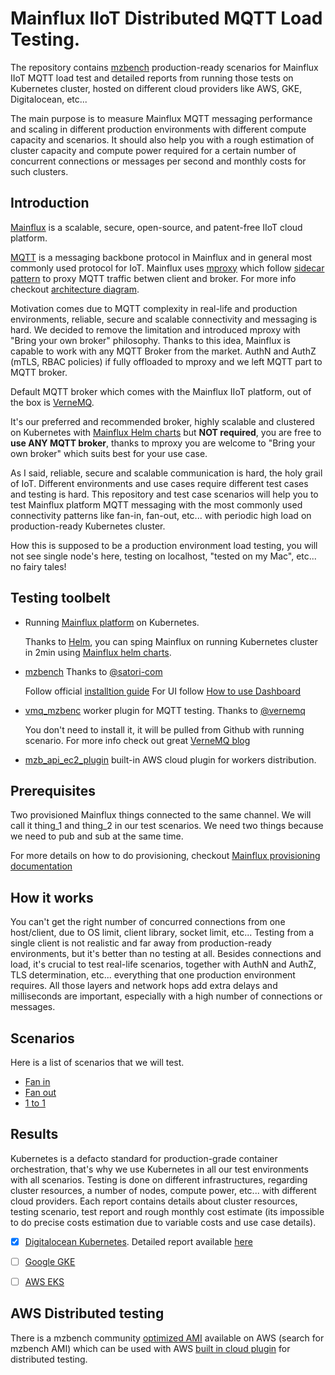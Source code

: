 # Mainflux IIoT Distributed MQTT Load Testing.

The repository contains [mzbench](https://github.com/satori-com/mzbench) production-ready scenarios for  Mainflux IIoT MQTT load test and detailed reports from running those tests on Kubernetes cluster, hosted on different cloud providers like AWS, GKE, Digitalocean, etc... 

The main purpose is to measure Mainflux MQTT messaging performance and scaling in different production environments with different compute capacity and scenarios.
It should also help you with a rough estimation of cluster capacity and compute power required for a certain number of concurrent connections or messages per second and monthly costs for such clusters.

## Introduction
[Mainflux](https://github.com/mainflux/mainflux) is a scalable, secure, open-source, and patent-free IIoT cloud platform.

[MQTT](http://mqtt.org/) is a messaging backbone protocol in Mainflux and in general most commonly used protocol for IoT. 
Mainflux uses [mproxy](https://github.com/mainflux/mproxy) which follow [sidecar pattern](https://www.oreilly.com/library/view/designing-distributed-systems/9781491983638/ch02.html)
to proxy MQTT traffic betwen client and broker. For more info checkout [architecture diagram](https://github.com/mainflux/mproxy#architecture).

Motivation comes due to MQTT complexity in real-life and production environments, reliable, secure and scalable connectivity and messaging is hard.
We decided to remove the limitation and introduced mproxy with "Bring your own broker" philosophy. Thanks to this idea, Mainflux is capable to work with any MQTT Broker from the market. AuthN and AuthZ (mTLS, RBAC policies) if fully offloaded to mproxy and we left MQTT part to MQTT broker.

Default MQTT broker which comes with the Mainflux IIoT platform, out of the box is [VerneMQ](https://github.com/vernemq/vernemq). 

It's our preferred and recommended broker, highly scalable and clustered on Kubernetes with [Mainflux Helm charts](https://github.com/mainflux/devops) but **NOT required**,
you are free to **use ANY MQTT broker**, thanks to mproxy you are welcome to "Bring your own broker" which suits best for your use case.

As I said, reliable, secure and scalable communication is hard, the holy grail of IoT. Different environments and use cases require different test cases and testing is hard.
This repository and test case scenarios will help you to test Mainflux platform MQTT messaging with the most commonly used connectivity patterns like fan-in, fan-out, etc... 
with periodic high load on production-ready Kubernetes cluster. 

How this is supposed to be a production environment load testing, you will not see single node's here, testing on localhost, "tested on my Mac",  etc... no fairy tales!

## Testing toolbelt
* Running [Mainflux platform](https://github.com/mainflux/mainflux) on Kubernetes.

  Thanks to [Helm](https://helm.sh/), you can sping Mainflux on running Kubernetes cluster in 2min using [Mainflux helm charts](https://github.com/mainflux/devops).
* [mzbench](https://github.com/satori-com/mzbench) Thanks to [@satori-com](https://github.com/satori-com)

   Follow official [installtion guide](https://satori-com.github.io/mzbench/)
   For UI follow [How to use Dashboard](https://github.com/satori-com/mzbench/blob/master/doc/dashboard.md)

* [vmq_mzbenc](vmq_mzbench) worker plugin for MQTT testing. Thanks to [@vernemq](https://github.com/vernemq)

  You don't need to install it, it will be pulled from Github with running scenario. For more info check out great [VerneMQ blog](https://vernemq.com/blog/2016/08/26/loadtesting-mqtt-brokers.html)
* [mzb_api_ec2_plugin](https://satori-com.github.io/mzbench/cloud_plugins/#amazon-ec2) built-in AWS cloud plugin for workers distribution.

## Prerequisites
Two provisioned Mainflux things connected to the same channel. We will call it thing_1 and thing_2 in our test scenarios. We need two things because we need to pub and sub at the same time.

 For more details on how to do provisioning, checkout [Mainflux provisioning documentation](https://mainflux.readthedocs.io/en/latest/provisioning/#provisioning-things)

## How it works
You can't get the right number of concurred connections from one host/client, due to OS limit, client library, socket limit, etc...
Testing from a single client is not realistic and far away from production-ready environments, but it's better than no testing at all.
Besides connections and load, it's crucial to test real-life scenarios, together with AuthN and AuthZ, TLS determination, etc... everything that one production environment requires. 
All those layers and network hops add extra delays and milliseconds are important, especially with a high number of connections or messages.

## Scenarios 
Here is a list of scenarios that we will test.
- [Fan in](mzbench/scenarios/fan_in.bdl)
- [Fan out](mzbench/scenarios/fan_out.bdl)
- [1 to 1](mzbench/scenarios/1to1.bdl)

## Results
Kubernetes is a defacto standard for production-grade container orchestration, that's why we use Kubernetes in all our test environments with all scenarios. 
Testing is done on different infrastructures, regarding cluster resources, a number of nodes,  compute power, etc... with different cloud providers.
Each report contains details about cluster resources, testing scenario, test report and rough monthly cost estimate (its impossible to do precise costs estimation due to variable costs and use case details).

- [x] [Digitalocean Kubernetes](https://www.digitalocean.com/products/kubernetes/). Detailed report available [here](reports/digitalocean.md)
- [ ] [Google GKE](https://cloud.google.com/kubernetes-engine)
- [ ] [AWS EKS](https://aws.amazon.com/eks/)


## AWS Distributed testing
There is a mzbench community [optimized AMI](https://thecloudmarket.com/image/ami-ee8d718e--mzbench-erlang-18) available on AWS (search for mzbench AMI)
which can be used with AWS [built in cloud plugin](https://github.com/satori-com/mzbench/blob/master/doc_old/cloud_plugins.md)  for distributed testing.


